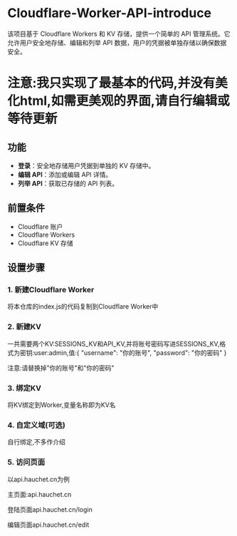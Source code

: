# Cloudflare-Worker-API-introduce

该项目基于 Cloudflare Workers 和 KV 存储，提供一个简单的 API 管理系统。它允许用户安全地存储、编辑和列举 API 数据，用户的凭据被单独存储以确保数据安全。

# 注意:我只实现了最基本的代码,并没有美化html,如需更美观的界面,请自行编辑或等待更新

## 功能

- **登录**：安全地存储用户凭据到单独的 KV 存储中。
- **编辑 API**：添加或编辑 API 详情。
- **列举 API**：获取已存储的 API 列表。

## 前置条件

- Cloudflare 账户
- Cloudflare Workers
- Cloudflare KV 存储

## 设置步骤

### 1. 新建Cloudflare Worker

将本仓库的index.js的代码复制到Cloudflare Worker中

### 2. 新建KV

一共需要两个KV:SESSIONS_KV和API_KV,并将账号密码写进SESSIONS_KV,格式为密钥:user:admin,值:{ "username": "你的账号", "password": "你的密码" }

注意:请替换掉"你的账号"和"你的密码"


### 3. 绑定KV

将KV绑定到Worker,变量名称即为KV名

### 4. 自定义域(可选)

自行绑定,不多作介绍

### 5. 访问页面

以api.hauchet.cn为例

主页面:api.hauchet.cn

登陆页面api.hauchet.cn/login

编辑页面api.hauchet.cn/edit
